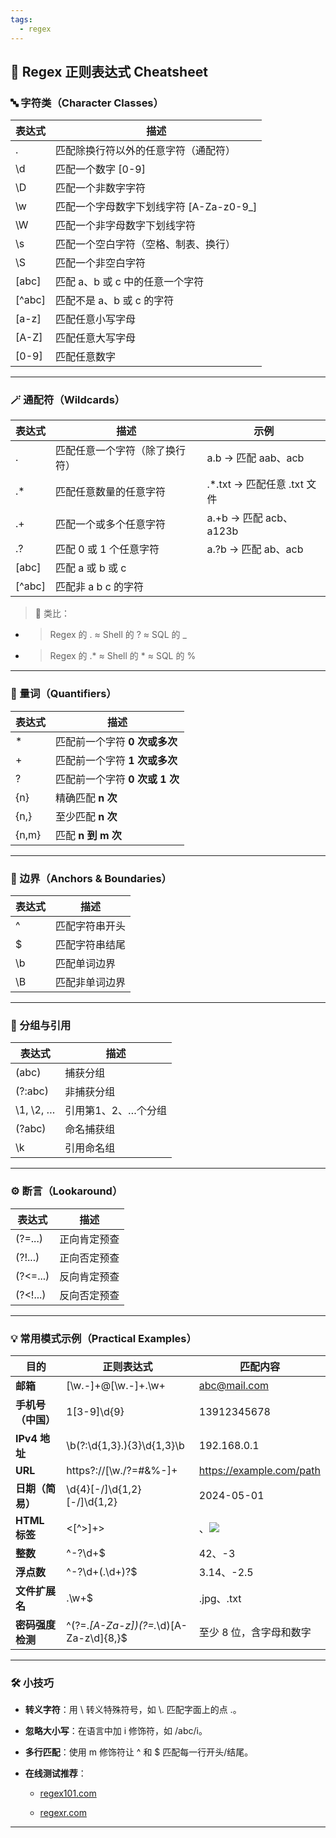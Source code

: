 ```yaml
---
tags:
  - regex
---
```


## **🧠 Regex 正则表达式 Cheatsheet**

### **🔤 字符类（Character Classes）**

|**表达式**|**描述**|
|---|---|
|.|匹配除换行符以外的任意字符（通配符）|
|\d|匹配一个数字 [0-9]|
|\D|匹配一个非数字字符|
|\w|匹配一个字母数字下划线字符 [A-Za-z0-9_]|
|\W|匹配一个非字母数字下划线字符|
|\s|匹配一个空白字符（空格、制表、换行）|
|\S|匹配一个非空白字符|
|[abc]|匹配 a、b 或 c 中的任意一个字符|
|[^abc]|匹配不是 a、b 或 c 的字符|
|[a-z]|匹配任意小写字母|
|[A-Z]|匹配任意大写字母|
|[0-9]|匹配任意数字|

---

### **🪄 通配符（Wildcards）**

|**表达式**|**描述**|**示例**|
|---|---|---|
|.|匹配任意一个字符（除了换行符）|a.b → 匹配 aab、acb|
|.*|匹配任意数量的任意字符|.*\.txt → 匹配任意 .txt 文件|
|.+|匹配一个或多个任意字符|a.+b → 匹配 acb、a123b|
|.?|匹配 0 或 1 个任意字符|a.?b → 匹配 ab、acb|
|[abc]|匹配 a 或 b 或 c||
|[^abc]|匹配非 a b c 的字符||

> 🧩 类比：

- > Regex 的 . ≈ Shell 的 ? ≈ SQL 的 _
    
- > Regex 的 .* ≈ Shell 的 * ≈ SQL 的 %
    

---

### **📐 量词（Quantifiers）**

|**表达式**|**描述**|
|---|---|
|*|匹配前一个字符 **0 次或多次**|
|+|匹配前一个字符 **1 次或多次**|
|?|匹配前一个字符 **0 次或 1 次**|
|{n}|精确匹配 **n 次**|
|{n,}|至少匹配 **n 次**|
|{n,m}|匹配 **n 到 m 次**|

  

---

### **🎯 边界（Anchors & Boundaries）**

|**表达式**|**描述**|
|---|---|
|^|匹配字符串开头|
|$|匹配字符串结尾|
|\b|匹配单词边界|
|\B|匹配非单词边界|


---

### **🔁 分组与引用**

|**表达式**|**描述**|
|---|---|
|(abc)|捕获分组|
|(?:abc)|非捕获分组|
|\1, \2, …|引用第1、2、…个分组|
|(?<name>abc)|命名捕获组|
|\k<name>|引用命名组|


---

### **⚙️ 断言（Lookaround）**

|**表达式**|**描述**|
|---|---|
|(?=...)|正向肯定预查|
|(?!...)|正向否定预查|
|(?<=...)|反向肯定预查|
|(?<!...)|反向否定预查|


---

### **💡 常用模式示例（Practical Examples）**

|**目的**|**正则表达式**|**匹配内容**|
|---|---|---|
|**邮箱**|[\w.-]+@[\w.-]+\.\w+|abc@mail.com|
|**手机号（中国）**|1[3-9]\d{9}|13912345678|
|**IPv4 地址**|\b(?:\d{1,3}\.){3}\d{1,3}\b|192.168.0.1|
|**URL**|https?://[\w./?=#&%-]+|https://example.com/path|
|**日期（简易）**|\d{4}[-/]\d{1,2}[-/]\d{1,2}|2024-05-01|
|**HTML 标签**|<[^>]+>|<div>、<img src="...">|
|**整数**|^-?\d+$|42、-3|
|**浮点数**|^-?\d+(\.\d+)?$|3.14、-2.5|
|**文件扩展名**|\.\w+$|.jpg、.txt|
|**密码强度检测**|^(?=.*[A-Za-z])(?=.*\d)[A-Za-z\d]{8,}$|至少 8 位，含字母和数字|


---

### **🛠️ 小技巧**

- **转义字符**：用 \\ 转义特殊符号，如 \\. 匹配字面上的点 .。
    
- **忽略大小写**：在语言中加 i 修饰符，如 /abc/i。
    
- **多行匹配**：使用 m 修饰符让 ^ 和 $ 匹配每一行开头/结尾。
    
- **在线测试推荐**：
    
    - [regex101.com](https://regex101.com)
        
    - [regexr.com](https://regexr.com)
        
    

---
